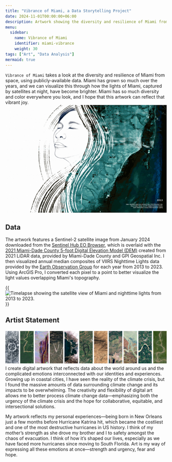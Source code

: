 ```yaml
---
title: "Vibrance of Miami, a Data Storytelling Project"
date: 2024-11-01T00:00:00+06:00
description: Artwork showing the diversity and resilience of Miami from space, using publicly-available data.
menu:
  sidebar:
    name: Vibrance of Miami
    identifier: miami-vibrance
    weight: 30
tags: ["Art", "Data Analysis"]
mermaid: true
---
```


`Vibrance of Miami` takes a look at the diversity and resilience of Miami from space, using publicly-available data. Miami has grown so much over the years, and we can visualize this through how the lights of Miami, captured by satellites at night, have become brighter. Miami has so much diversity and color everywhere you look, and I hope that this artwork can reflect that vibrant joy.
![A digital self portrait, overlaid with a series of white lines and a timelapse of nighttime lights over Miami.](Vibrance_of_Miami.gif)

## Data
The artwork features a Sentinel-2 satellite image from January 2024 downloaded from the [Sentinel Hub EO Browser](https://apps.sentinel-hub.com/eo-browser/), which is overlaid with the [2021 Miami-Dade County 5-foot Digital Elevation Model (DEM)](https://mdc.maps.arcgis.com/home/item.html?id=8c48d4bb8d9a42908f4936f698a2961a) created from 2021 LiDAR data, provided by Miami-Dade County and GPI Geospatial Inc. I then visualized annual median composites of VIIRS Nighttime Lights data provided by the [Earth Observation Group](https://eogdata.mines.edu/products/vnl/) for each year from 2013 to 2023. Using ArcGIS Pro, I converted each pixel to a point to better visualize the light values overlapping Miami's topography.

{{<img src="miami_vnl_timelapse_2013_2023.gif" align="center" alt="Timelapse showing the satellite view of Miami and nighttime lights from 2013 to 2023." width="500">}}

## Artist Statement
![The name Olivia Zhang spelled with Landsat images for each letter.](Landsat_OZ.png)
I create digital artwork that reflects data about the world around us and the complicated emotions interconnected with our identities and experiences. Growing up in coastal cities, I have seen the reality of the climate crisis, but I found the massive amounts of data surrounding climate change and its impacts to be overwhelming. The creativity and flexibility of digital art allows me to better process climate change data—emphasizing both the urgency of the climate crisis and the hope for collaborative, equitable, and intersectional solutions.

My artwork reflects my personal experiences—being born in New Orleans just a few months before Hurricane Katrina hit, which became the costliest and one of the most destructive hurricanes in US history. I think of my mother’s strength as she drove my brother and I to safety amongst the chaos of evacuation. I think of how it’s shaped our lives, especially as we have faced more hurricanes since moving to South Florida. Art is my way of expressing all these emotions at once—strength and urgency, fear and hope.
